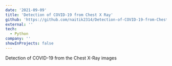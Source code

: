 ```yaml
---
date: '2021-09-09'
title: 'Detection of COVID-19 from Chest X Ray'
github: 'https://github.com/naitik2314/Detection-of-COVID-19-from-Chest-X-Ray-images-using-CNNs'
external: ''
tech:
  - Python
company: ''
showInProjects: false
---
```


Detection of COVID-19 from the Chest X-Ray images
